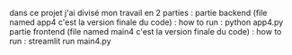 dans ce projet j'ai divisé mon travail en 2 parties :
partie backend (file named app4 c'est la version finale du code) :
how to run : python app4.py
partie frontend (file named main4 c'est la version finale du code) :
how to run : streamlit run main4.py

